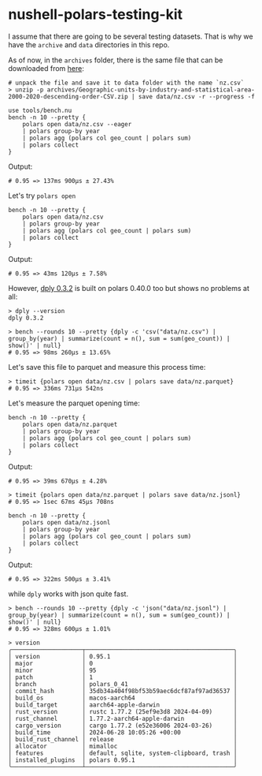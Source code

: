 # nushell-polars-testing-kit

I assume that there are going to be several testing datasets. That is why we have the `archive` and `data` directories in this repo.

As of now, in the `archives` folder, there is the same file that can be downloaded from [here](https://www.stats.govt.nz/assets/Uploads/New-Zealand-business-demography-statistics/New-Zealand-business-demography-statistics-At-February-2020/Download-data/Geographic-units-by-industry-and-statistical-area-2000-2020-descending-order-CSV.zip):

```nu no-run
# unpack the file and save it to data folder with the name `nz.csv`
> unzip -p archives/Geographic-units-by-industry-and-statistical-area-2000-2020-descending-order-CSV.zip | save data/nz.csv -r --progress -f
```

```nushell
use tools/bench.nu
bench -n 10 --pretty {
    polars open data/nz.csv --eager
    | polars group-by year
    | polars agg (polars col geo_count | polars sum)
    | polars collect
}
```

Output:

```
# 0.95 => 137ms 900µs ± 27.43%
```

Let's try `polars open`

```nushell
bench -n 10 --pretty {
    polars open data/nz.csv
    | polars group-by year
    | polars agg (polars col geo_count | polars sum)
    | polars collect
}
```

Output:

```
# 0.95 => 43ms 120µs ± 7.58%
```

However, [dply 0.3.2](https://github.com/vincev/dply-rs/commit/13f5bab1132d39569ee183b22b2e6e9a679235f9) is built on polars 0.40.0 too but shows no problems at all:

```nushell
> dply --version
dply 0.3.2

> bench --rounds 10 --pretty {dply -c 'csv("data/nz.csv") | group_by(year) | summarize(count = n(), sum = sum(geo_count)) | show()' | null}
# 0.95 => 98ms 260µs ± 13.65%
```

Let's save this file to parquet and measure this process time:

```nu
> timeit {polars open data/nz.csv | polars save data/nz.parquet}
# 0.95 => 336ms 731µs 542ns
```

Let's measure the parquet opening time:

```nu
bench -n 10 --pretty {
    polars open data/nz.parquet
    | polars group-by year
    | polars agg (polars col geo_count | polars sum)
    | polars collect
}
```

Output:

```
# 0.95 => 39ms 670µs ± 4.28%
```

```nu
> timeit {polars open data/nz.parquet | polars save data/nz.jsonl}
# 0.95 => 1sec 67ms 45µs 708ns
```

```nu
bench -n 10 --pretty {
    polars open data/nz.jsonl
    | polars group-by year
    | polars agg (polars col geo_count | polars sum)
    | polars collect
}
```

Output:

```
# 0.95 => 322ms 500µs ± 3.41%
```

while `dply` works with json quite fast.

```nu
> bench --rounds 10 --pretty {dply -c 'json("data/nz.jsonl") | group_by(year) | summarize(count = n(), sum = sum(geo_count)) | show()' | null}
# 0.95 => 328ms 600µs ± 1.01%
```

```nu
> version
╭────────────────────┬──────────────────────────────────────────╮
│ version            │ 0.95.1                                   │
│ major              │ 0                                        │
│ minor              │ 95                                       │
│ patch              │ 1                                        │
│ branch             │ polars_0_41                              │
│ commit_hash        │ 35db34a404f98bf53b59aec6dcf87af97ad36537 │
│ build_os           │ macos-aarch64                            │
│ build_target       │ aarch64-apple-darwin                     │
│ rust_version       │ rustc 1.77.2 (25ef9e3d8 2024-04-09)      │
│ rust_channel       │ 1.77.2-aarch64-apple-darwin              │
│ cargo_version      │ cargo 1.77.2 (e52e36006 2024-03-26)      │
│ build_time         │ 2024-06-28 10:05:26 +00:00               │
│ build_rust_channel │ release                                  │
│ allocator          │ mimalloc                                 │
│ features           │ default, sqlite, system-clipboard, trash │
│ installed_plugins  │ polars 0.95.1                            │
╰────────────────────┴──────────────────────────────────────────╯
```
